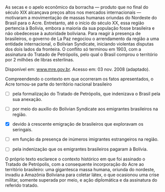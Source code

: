 

As secas e o apelo econômico da borracha — produto que no final do século XIX alcançava preços altos nos mercados internacionais — motivaram a movimentação de massas humanas oriundas do Nordeste do Brasil para o Acre. Entretanto, até o início do século XX, essa região pertencia à Bolívia, embora a maioria da sua população fosse brasileira e não obedecesse à autoridade boliviana. Para reagir à presença de brasileiros, o governo de La Paz negociou o arrendamento da região a uma entidade internacional, o Bolivian Syndicate, iniciando violentas disputas dos dois lados da fronteira. O conflito só terminou em 1903, com a assinatura do Tratado de Petrópolis, pelo qual o Brasil comprou o território por 2 milhões de libras esterlinas.

Disponível em: www.mre.gov.br. Acesso em: 03 nov. 2008 (adaptado).

Compreendendo o contexto em que ocorreram os fatos apresentados, o Acre tornou-se parte do território nacional brasileiro



- [ ] pela formalização do Tratado de Petrópolis, que indenizava o Brasil pela sua anexação.
- [ ] por meio do auxílio do Bolivian Syndicate aos emigrantes brasileiros na região.
- [x] devido à crescente emigração de brasileiros que exploravam os seringais.
- [ ] em função da presença de inúmeros imigrantes estrangeiros na região.
- [ ] pela indenização que os emigrantes brasileiros pagaram à Bolívia.


O próprio texto esclarece o contexto histórico em que foi assinado o Tratado de Petrópolis, com a consequente incorporação do Acre ao território brasileiro: uma gigantesca massa humana, oriunda do nordeste, invadiu a Amazônia Boliviana para coletar látex, o que ocasionou uma crise militar, somente superada por meio, e ação diplomática e da assinatura do referido tratado.

        